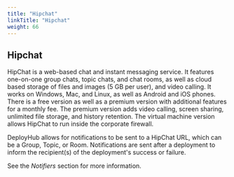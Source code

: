 ```yaml
---
title: "Hipchat"
linkTitle: "Hipchat"
weight: 66
---
```

## Hipchat

HipChat is a web-based chat and instant messaging service. It features one-on-one group chats, topic chats, and chat rooms, as well as cloud based storage of files and images (5 GB per user), and video calling. It works on Windows, Mac, and Linux, as well as Android and iOS phones. There is a free version as well as a premium version with additional features for a monthly fee. The premium version adds video calling, screen sharing, unlimited file storage, and history retention. The virtual machine version allows HipChat to run inside the corporate firewall.

DeployHub allows for notifications to be sent to a HipChat URL, which can be a Group, Topic, or Room. Notifications are sent after a deployment to inform the recipient(s) of the deployment&#39;s success or failure.

See the _Notifiers_ section for more information.

